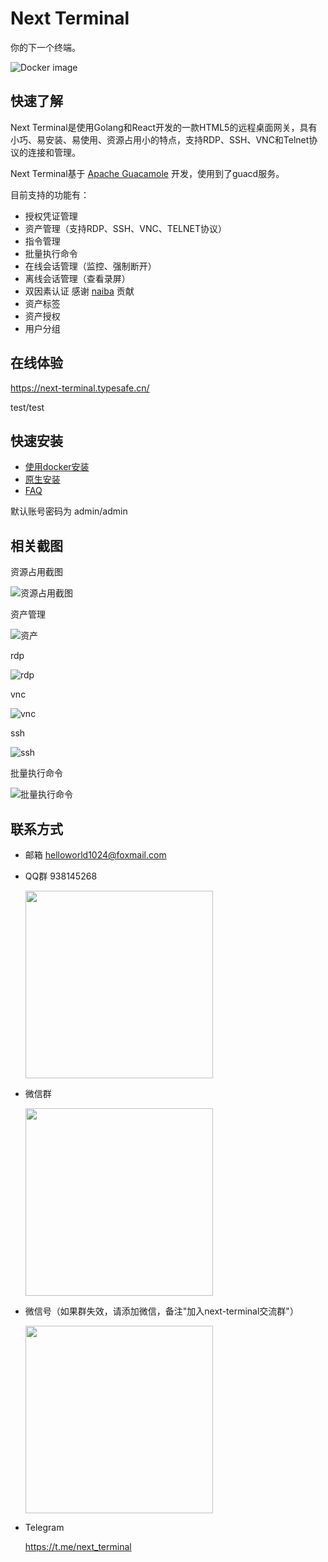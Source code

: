 # Next Terminal

你的下一个终端。

![Docker image](https://github.com/dushixiang/next-terminal/workflows/Docker%20image/badge.svg?branch=master)

## 快速了解

Next Terminal是使用Golang和React开发的一款HTML5的远程桌面网关，具有小巧、易安装、易使用、资源占用小的特点，支持RDP、SSH、VNC和Telnet协议的连接和管理。

Next Terminal基于 [Apache Guacamole](https://guacamole.apache.org/) 开发，使用到了guacd服务。

目前支持的功能有：

- 授权凭证管理
- 资产管理（支持RDP、SSH、VNC、TELNET协议）
- 指令管理
- 批量执行命令
- 在线会话管理（监控、强制断开）
- 离线会话管理（查看录屏）
- 双因素认证 感谢 [naiba](https://github.com/naiba) 贡献
- 资产标签
- 资产授权
- 用户分组

## 在线体验

https://next-terminal.typesafe.cn/

test/test

## 快速安装

- [使用docker安装](docs/install-docker.md)
- [原生安装](docs/install-naive.md)
- [FAQ](docs/faq.md)

默认账号密码为 admin/admin

## 相关截图

资源占用截图

![资源占用截图](./screenshot/docker_stats.png)

资产管理

![资产](./screenshot/assets.png)

rdp

![rdp](./screenshot/rdp.png)

vnc

![vnc](./screenshot/vnc.png)

ssh

![ssh](./screenshot/ssh.png)

批量执行命令

![批量执行命令](./screenshot/command.png)

## 联系方式

- 邮箱 helloworld1024@foxmail.com

- QQ群 938145268

  <img src="screenshot/qq.png" width="300"  height="auto"/>

- 微信群

  <img src="screenshot/wx1.png" width="300"  height="auto"/>

- 微信号（如果群失效，请添加微信，备注"加入next-terminal交流群"）

  <img src="screenshot/wx2.png" width="300"  height="auto"/>

- Telegram

  https://t.me/next_terminal